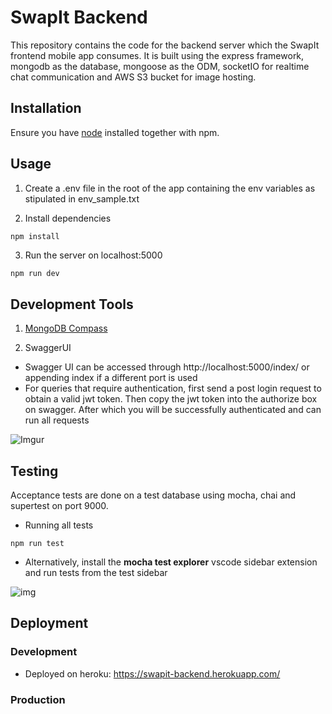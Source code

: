 # SwapIt Backend

This repository contains the code for the backend server which the SwapIt frontend mobile app consumes. It is built using the express framework, mongodb as the database, mongoose as the ODM, socketIO for realtime chat communication and AWS S3 bucket for image hosting.

## Installation

Ensure you have [node](https://nodejs.org/en/download/) installed together with npm.

## Usage

1. Create a .env file in the root of the app containing the env variables as stipulated in env_sample.txt

2. Install dependencies

```
npm install
```

3. Run the server on localhost:5000

```bash
npm run dev
```

## Development Tools

1. [MongoDB Compass](https://www.mongodb.com/try/download/compass)
  
2. SwaggerUI
  
- Swagger UI can be accessed through http://localhost:5000/index/ or appending index if a different port is used
- For queries that require authentication, first send a post login request to obtain a valid jwt token. Then copy the jwt token into the authorize box on swagger. After which you will be successfully authenticated and can run all requests
  
![Imgur](https://i.imgur.com/SMEzUJr.png)

## Testing

Acceptance tests are done on a test database using mocha, chai and supertest on port 9000.

- Running all tests

```
npm run test
```

- Alternatively, install the **mocha test explorer** vscode sidebar extension and run tests from the test sidebar

![img](https://i.imgur.com/P3pvoaP.png)

## Deployment

### Development 

- Deployed on heroku: https://swapit-backend.herokuapp.com/

### Production
